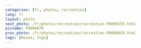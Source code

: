 ```yaml
---
categories: [fr, photos, recreation]
lang: fr
layout: photo
next_photo: /fr/photos/recreation/recreation-P0000155.html
picname: P0000078
prev_photo: /fr/photos/recreation/recreation-P0000059.html
tags: [House, Ingo]
---
```

